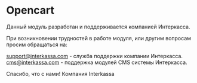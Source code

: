 # Opencart
Данный модуль разработан и поддерживается компанией Интеркасса.

При возникновении трудностей в работе модуля, или другим вопросам просим обращаться на: 

 support@interkassa.com - служба поддержки компании Интеркасса.
 cms@interkassa.com - поддержка модулей CMS системы Интеркасса.

Спасибо, что с нами!
Компания Interkassa